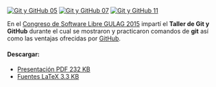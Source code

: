 
<a href="git-y-github-taller/git-y-github-taller-05.png"><img src="git-y-github-taller/git-y-github-taller-05-small.jpg" alt="Git y GitHub 05"></a> <a href="git-y-github-taller/git-y-github-taller-07.png"><img src="git-y-github-taller/git-y-github-taller-07-small.jpg" alt="Git y GitHub 07"></a> <a href="git-y-github-taller/git-y-github-taller-11.png"><img src="git-y-github-taller/git-y-github-taller-11-small.jpg" alt="Git y GitHub 11"></a>

En el [Congreso de Software Libre GULAG 2015](http://www.gulag.org.mx/entradas/2015-09-02-congreso-2015.html) impartí el **Taller de Git y GitHub** durante el cual se mostraron y practicaron comandos de **git** así como las ventajas ofrecidas por [GitHub](https://github.com/).

#### Descargar:

* [Presentación PDF 232 KB](git-y-github-taller/git-y-github-taller.pdf)
* [Fuentes LaTeX 3.3 KB](git-y-github-taller/git-y-github-taller.tar.gz)
